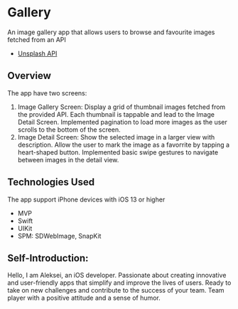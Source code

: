 # Gallery
An image gallery app that allows users to browse and favourite images fetched from an API

- [Unsplash API](https://unsplash.com/documentation)

## Overview

The app have two screens: 
1. Image Gallery Screen:
Display a grid of thumbnail images fetched from the provided API.
Each thumbnail is tappable and lead to the Image Detail Screen.
Implemented pagination to load more images as the user scrolls to the bottom of the screen.
2. Image Detail Screen:
Show the selected image in a larger view with description.
Allow the user to mark the image as a favoгrite by tapping a heart-shaped button.
Implemented basic swipe gestures to navigate between images in the detail view.

## Technologies Used
The app support iPhone devices with iOS 13 or higher
- MVP
- Swift
- UIKit
- SPM: SDWebImage, SnapKit


## Self-Introduction:
Hello, I am Aleksei, an iOS developer. Passionate about creating innovative and user-friendly apps that simplify and improve the lives of users. Ready to take on new challenges and contribute to the success of your team. Team player with a positive attitude and a sense of humor.
